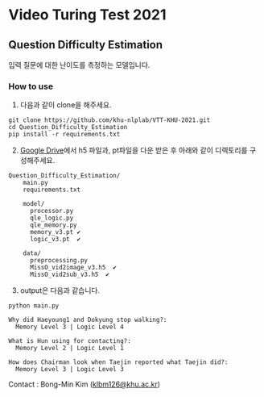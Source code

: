 # Video Turing Test 2021

## Question Difficulty Estimation
입력 질문에 대한 난이도를 측정하는 모델입니다.

### How to use
  1. 다음과 같이 clone을 해주세요.
  ```
  git clone https://github.com/khu-nlplab/VTT-KHU-2021.git
  cd Question_Difficulty_Estimation
  pip install -r requirements.txt
  ```
  2. [Google Drive](https://drive.google.com/drive/u/1/folders/15SUdNCiw_Q1Bmh_CksodztG8rW2XMvpv)에서 h5 파일과, pt파일을 다운 받은 후 아래와 같이 디렉토리를 구성해주세요.
  ```
  Question_Difficulty_Estimation/
      main.py
      requirements.txt
      
      model/
        processor.py
        qle_logic.py
        qle_memory.py
        memory_v3.pt ✔
        logic_v3.pt  ✔

      data/
        preprocessing.py
        MissO_vid2image_v3.h5  ✔
        MissO_vid2sub_v3.h5  ✔
  ```
  3. output은 다음과 같습니다.
  ```
  python main.py
  
  Why did Haeyoung1 and Dokyung stop walking?:
    Memory Level 3 | Logic Level 4 

  What is Hun using for contacting?:
    Memory Level 2 | Logic Level 1 

  How does Chairman look when Taejin reported what Taejin did?:
    Memory Level 3 | Logic Level 3 
  ```
  
  Contact : Bong-Min Kim (klbm126@khu.ac.kr)
